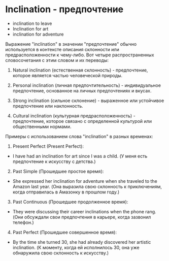 # Inclination - предпочтение


- inclination to leave
- Inclination for art
- inclination for adventure

Выражение "inclination" в значении "предпочтение" обычно используется в контексте описания склонности или предрасположенности к чему-либо. Вот четыре распространенных словосочетания с этим словом и их переводы:

1. Natural inclination (естественная склонность) - предпочтение, которое является частью человеческой природы.

2. Personal inclination (личная предпочтительность) - индивидуальное предпочтение, основанное на личных предпочтениях и вкусах.

3. Strong inclination (сильное склонение) - выраженное или устойчивое предпочтение или наклонность.

4. Cultural inclination (культурная предрасположенность) - предпочтение, которое связано с определенной культурой или общественными нормами.

Примеры с использованием слова "inclination" в разных временах:

1. Present Perfect (Present Perfect):

- I have had an inclination for art since I was a child. (У меня есть предпочтение к искусству с детства.)

2. Past Simple (Прошедшее простое время):

- She expressed her inclination for adventure when she traveled to the Amazon last year. (Она выразила свою склонность к приключениям, когда отправилась в Амазонку в прошлом году.)

3. Past Continuous (Прошедшее продолженное время):

- They were discussing their career inclinations when the phone rang. (Они обсуждали свои предпочтения в карьере, когда зазвонил телефон.)

4. Past Perfect (Прошедшее совершенное время):

- By the time she turned 30, she had already discovered her artistic inclination. (К моменту, когда ей исполнилось 30, она уже обнаружила свою склонность к искусству.)